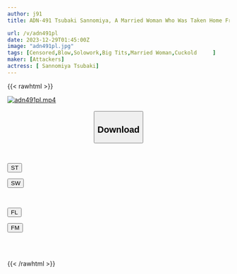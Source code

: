 ```yaml
---
author: j91
title: ADN-491 Tsubaki Sannomiya, A Married Woman Who Was Taken Home From A Bar And Had Sex Until Morning

url: /v/adn491pl
date: 2023-12-29T01:45:00Z
image: "adn491pl.jpg"
tags: [Censored,Blow,Solowork,Big Tits,Married Woman,Cuckold	 ]
maker: [Attackers]
actress: [ Sannomiya Tsubaki]
---
```



{{< rawhtml >}}

<div class="video" data-videoid="08MODg7xK2fbxQo">
    <a href="javascript:;">
        <img src="/v/adn491pl/adn491pl.jpg" width="WIDTH" height="HEIGHT" alt="adn491pl.mp4" loading="lazy">
    </a>
</div>

<script type="text/javascript" src="https://j91.asia/asset/on-demand-st.js"></script>

<br>
  <link rel="stylesheet" href="https://j91.asia/asset/bs5.css">
  
  <center>
  <button class="btn btn-primary" type="button" data-bs-toggle="collapse" data-bs-target=".multi-collapse" aria-expanded="false" aria-controls="multiCollapseExample1 multiCollapseExample2"><h2>Download</h2></button></center>
</p>
<div class="row">
  <div class="col">
    <div class="collapse multi-collapse" id="multiCollapseExample1">
      <div class="card card-body">
	      	      <br>
<div class="buttons">  
<p><a href="https://streamtape.to/v/08MODg7xK2fbxQo" target="_blank"><button class="btn-hover color-3"><i class="fa fa-download"></i> ST</button></a></p>
<p><a href="https://flaswish.com/fshq9fyo8min" target="_blank"><button class="btn-hover color-2"><i class="fa fa-download"></i> SW</button></a></p></div>
    </div>
  </div>
</div>
  <div class="col">
    <div class="collapse multi-collapse" id="multiCollapseExample2">
      <div class="card card-body">
	      <br>
<div class="buttons">
<p><a href="javascript:;" target="_blank"><button class="btn-hover color-9"><i class="fa fa-download"></i> FL</button></a></p>
<p><a href="javascript:;" target="_blank"><button class="btn-hover color-8"><i class="fa fa-download"></i> FM</button></a></p></div>
<br><br>
      </div>
    </div>
  </div>
</div>

{{< /rawhtml >}}
